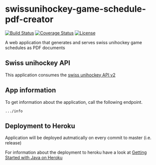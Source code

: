 # swissunihockey-game-schedule-pdf-creator
[![Build Status](https://travis-ci.com/rufer7/swissunihockey-game-schedule-pdf-creator.svg?branch=master)](https://travis-ci.com/rufer7/swissunihockey-game-schedule-pdf-creator)
[![Coverage Status](https://coveralls.io/repos/rufer7/swissunihockey-game-schedule-pdf-creator/badge.svg?branch=master)](https://coveralls.io/r/rufer7/swissunihockey-game-schedule-pdf-creator?branch=master)
[![License](https://img.shields.io/badge/license-Apache%20License%202.0-blue.svg)](https://github.com/rufer7/swissunihockey-game-schedule-pdf-creator/blob/master/LICENSE)


A web application that generates and serves swiss unihockey game schedules as PDF documents

## Swiss unihockey API

This application consumes the [swiss unihockey API v2](https://api-v2.swissunihockey.ch/api/doc)

## App information
To get information about the application, call the following endpoint.

`.../info`

## Deployment to Heroku

Application will be deployed autmatically on every commit to master (i.e. release)

For information about the deployment to heroku have a look at [Getting Started with Java on Heroku](https://devcenter.heroku.com/articles/getting-started-with-java#set-up)
